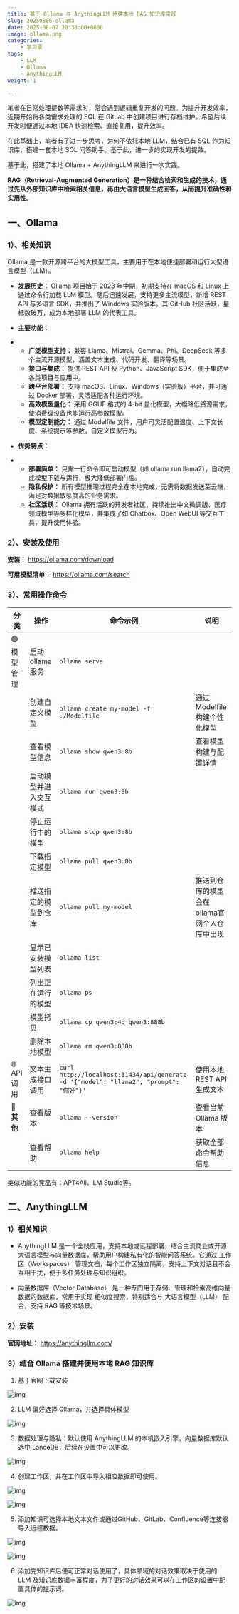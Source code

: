 ```yaml
---
title: 基于 Ollama 与 AnythingLLM 搭建本地 RAG 知识库实践
slug: 20250806-ollama
date: 2025-08-07 20:38:00+0800
image: ollama.png
categories:
    - 学习录
tags:
    - LLM
    - Ollama
    - AnythingLLM
weight: 1

---
```


笔者在日常处理提数等需求时，常会遇到逻辑重复开发的问题。为提升开发效率，近期开始将各类需求处理的 SQL 在 GitLab 中创建项目进行存档维护。希望后续开发时便通过本地 IDEA 快速检索、直接复用，提升效率。

在此基础上，笔者有了进一步思考，为何不依托本地 LLM，结合已有 SQL 作为知识库，搭建一套本地 SQL 问答助手。基于此，进一步的实现开发的提效。

基于此，搭建了本地 Ollama + AnythingLLM 来进行一次实践。

**RAG（Retrieval-Augmented Generation）是一种结合检索和生成的技术，通过先从外部知识库中检索相关信息，再由大语言模型生成回答，从而提升准确性和实用性。**

## 一、Ollama

### 1）、相关知识

Ollama 是一款开源跨平台的大模型工具，主要用于在本地便捷部署和运行大型语言模型（LLM）。

- **发展历史：** Ollama 项目始于 2023 年中期，初期支持在 macOS 和 Linux 上通过命令行加载 LLM 模型。随后迅速发展，支持更多主流模型，新增 REST API 与多语言 SDK，并推出了 Windows 实验版本。其 GitHub 社区活跃，星标数破万，成为本地部署 LLM 的代表工具。

- **主要功能：**
- - **广泛模型支持：** 兼容 Llama、Mistral、Gemma、Phi、DeepSeek 等多个主流开源模型，涵盖文本生成、代码开发、翻译等场景。
  - **接口与集成：** 提供 REST API 及 Python、JavaScript SDK，便于集成至各类项目与应用中。
  - **跨平台部署：** 支持 macOS、Linux、Windows（实验版）平台，并可通过 Docker 部署，灵活适配各种运行环境。
  - **高效模型量化：** 采用 GGUF 格式的 4-bit 量化模型，大幅降低资源需求，使消费级设备也能运行高参数模型。
  - **模型定制能力：** 通过 Modelfile 文件，用户可灵活配置温度、上下文长度、系统提示等参数，自定义模型行为。

- **优势特点：**
- - **部署简单：** 只需一行命令即可启动模型（如 ollama run llama2），自动完成模型下载与运行，极大降低部署门槛。
  - **隐私保护：** 所有模型推理过程完全在本地完成，无需将数据发送至云端，满足对数据敏感度高的业务需求。
  - **社区活跃：** Ollama 拥有活跃的开发者社区，持续推出中文微调版、医疗领域模型等多样化模型，并集成了如 Chatbox、Open WebUI 等交互工具，提升使用体验。

### 2）、安装及使用

**安装：** https://ollama.com/download

**可用模型清单：** https://ollama.com/search

### 3）、常用操作命令

| 分类           | 操作                   | 命令示例                                                     | 说明                                         |
| -------------- | ---------------------- | ------------------------------------------------------------ | -------------------------------------------- |
| 🟢 模型管理     | 启动 ollama 服务       | `ollama serve`                                               |                                              |
|                | 创建自定义模型         | `ollama create my-model -f ./Modelfile`                      | 通过 Modelfile 构建个性化模型                |
|                | 查看模型信息           | `ollama show qwen3:8b`                                       | 查看模型构建与配置详情                       |
|                | 启动模型并进入交互模式 | `ollama run qwen3:8b`                                        |                                              |
|                | 停止运行中的模型       | `ollama stop qwen3:8b`                                       |                                              |
|                | 下载指定模型           | `ollama pull qwen3:8b`                                       |                                              |
|                | 推送指定的模型到仓库   | `ollama pull my-model`                                       | 推送到仓库的模型会在ollama官网个人仓库中出现 |
|                | 显示已安装模型列表     | `ollama list`                                                |                                              |
|                | 列出正在运行的模型     | `ollama ps`                                                  |                                              |
|                | 模型拷贝               | `ollama cp qwen3:4b qwen3:888b`                              |                                              |
|                | 删除本地模型           | `ollama rm qwen3:888b`                                       |                                              |
| 🌐 API 调用     | 文本生成接口调用       | `curl http://localhost:11434/api/generate -d '{"model": "llama2", "prompt": "你好"}'` | 使用本地 REST API 生成文本                   |
| **📎** **其他** | 查看版本               | `ollama --version`                                           | 查看当前 Ollama 版本                         |
|                | 查看帮助               | `ollama help`                                                | 获取全部命令帮助信息                         |

类似功能的竞品有：APT4All、LM Studio等。

## 二、AnythingLLM

### 1）相关知识

- AnythingLLM 是一个全栈应用，支持本地或远程部署，结合主流商业或开源大语言模型与向量数据库，帮助用户构建私有化的智能问答系统。它通过 工作区（Workspaces） 管理文档，每个工作区独立隔离，支持上下文对话且不会互相干扰，便于多任务处理与知识组织。

- 向量数据库（Vector Database） 是一种专门用于存储、管理和检索高维向量数据的数据库，常用于实现 相似度搜索，特别适合与 大语言模型（LLM） 配合，支持 RAG 等技术场景。

### 2）安装

**官网地址：** https://anythingllm.com/

### 3）结合 Ollama 搭建并使用本地 RAG 知识库

1. 基于官网下载安装

![img](1754461529036-09c94958-4312-4cc2-94cf-ff892d35ddd7-20250808095718048.png)

2. LLM 偏好选择 Ollama，并选择具体模型

![img](1754461554281-5ed76a8c-9537-41b5-a27f-c4a38c070937-20250808095718048.png)

3. 数据处理与隐私：默认使用 AnythingLLM 的本机嵌入引擎，向量数据库默认选中 LanceDB，后续在设置中可以更改。

![img](1754461612115-b69261a2-1974-489e-a7b2-6e45dc76c8b8-20250808095717958.png)

4. 创建工作区，并在工作区中导入相应数据即可使用。

![img](1754461646508-46c895a2-789c-4668-9a4d-118ccfd2ed89-20250808095717902.png)

![img](1754461920333-0da2c62f-f353-4a30-9e2c-6dc8194f7507-20250808095717880.png)

5. 添加知识可选择本地文本文件或通过GitHub、GitLab、Confluence等连接器导入远程数据。

![img](1754483977026-eb93aafd-f7bf-45fb-b2d1-73c9b5753d38-20250808095718034.png)

![img](1754461899001-f9451de6-d8fc-4b87-9bfc-72869ec57d1c-20250808095718355.png)

6. 添加完知识库后便可正常对话使用了，具体领域的对话效果取决于使用的 LLM 及知识库数据丰富程度，为了更好的对话效果可以在工作区的设置中配置具体的提示词。

![img](1754484106962-a16d7a77-8b4e-4164-b8da-fa2b5bfc8436-20250808095718268.png)